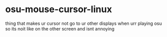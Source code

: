 # osu-mouse-cursor-linux
thing that makes ur cursor not go to ur other displays when urr playing osu so its noit like on the other screen and isnt annoying
